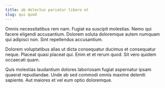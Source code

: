 ```yaml
---
title: ab delectus pariatur libero et
slug: qui quod
---
```


Omnis necessitatibus rem nam. Fugiat ea suscipit molestias. Nemo qui facere eligendi accusantium. Dolorem soluta doloremque autem numquam qui adipisci non. Sint repellendus accusantium.

Dolorem voluptatibus alias ut dicta consequatur ducimus et consequatur neque. Placeat quasi placeat qui. Enim et et rerum quod. Sit vero quidem occaecati quam.

Quis molestias laudantium dolores laboriosam fugiat aspernatur ipsam quaerat repudiandae. Unde ab sed commodi omnis maxime deleniti sapiente. Aut maiores et vel eum optio doloremque.
